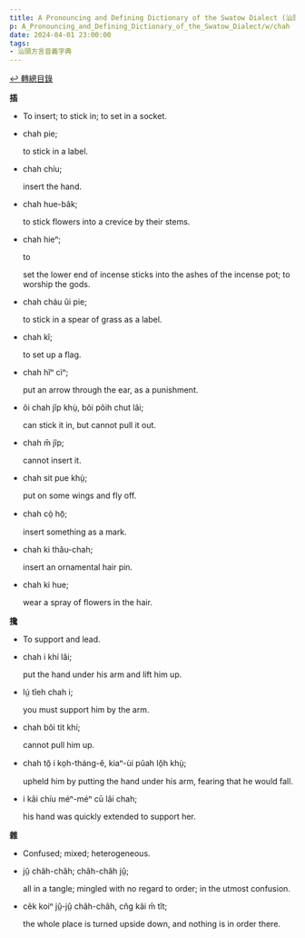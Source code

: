 ```yaml
---
title: A Pronouncing and Defining Dictionary of the Swatow Dialect (汕頭方言音義字典) / chah
p: A_Pronouncing_and_Defining_Dictionary_of_the_Swatow_Dialect/w/chah
date: 2024-04-01 23:00:00
tags: 
- 汕頭方言音義字典
---
```


[↩️ 轉總目錄](/A_Pronouncing_and_Defining_Dictionary_of_the_Swatow_Dialect)


**插**
- To insert; to stick in; to set in a socket.

- chah pie;

  to stick in a label.

- chah chíu;

  insert the hand.

- chah hue-bâk;

  to stick flowers into a crevice by their stems.

- chah hieⁿ;

  to 

  set the lower end of incense sticks into the ashes of the incense pot; to worship the gods.

- chah cháu ûi pie;

  to stick in a spear of grass as a label.

- chah kî;

  to set up a flag.

- chah hĭⁿ cìⁿ;

  put an arrow through the ear, as a punishment.

- ŏi chah jîp khṳ̀, bŏi pôih chut lâi;

  can stick it in, but cannot pull it out.

- chah m̄ jîp;

  cannot insert it.

- chah sit pue khṳ̀;

  put on some wings and fly off.

- chah cò̤ hō̤;

  insert something as a mark.

- chah ki thâu-chah;

  insert an ornamental hair pin.

- chah ki hue;

  wear a spray of flowers in the hair.

**攙**
- To support and lead.

- chah i khí lâi;

  put the hand under his arm and lift him up.

- lṳ́ tîeh chah i;

  you must support him by the arm.

- chah bŏi tit khí;

  cannot pull him up.

- chah tŏ̤ i ko̤h-tháng-ĕ, kiaⁿ-ùi pûah lô̤h khṳ̀;

  upheld him by putting the hand under his arm, fearing that he would fall.

- i kâi chíu méⁿ-méⁿ cū lâi chah;

  his hand was quickly extended to support her.

**雜**
- Confused; mixed; heterogeneous.

- jṳ̂ châh-châh; châh-châh jṳ̂;

  all in a tangle; mingled with no regard to order; in the utmost confusion.

- cêk koiⁿ jṳ̂-jṳ̂ châh-châh, cn̂g kâi m̄ tît;

  the whole place is turned upside down, and nothing is in order there.